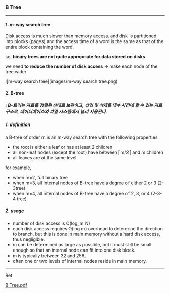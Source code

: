 ### B Tree
---


#### 1. m-way search tree

Disk access is much slower than memory access. and disk is partitioned into blocks (pages) and the access time of a word is the same as that of the entire block containing the word.

so, **binary trees are not quite appropriate for data stored on disks**

we need **to reduce the number of disk access**
→ make each node of the tree wider 

![m-way search tree](images/m-way search tree.png)


#### 2. B-tree

##### :  B-트리는  자료를  정렬된  상태로  보관하고, 삽입  및  삭제를 대수  시간에  할  수  있는 자료구조로, 데이터베이스와 파일  시스템에서  널리  사용된다. 

##### 1. definition
a B-tree of order m is an m-way search tree with the following properties 
- the root is either a leaf or has at least 2 children  
- all non-leaf nodes (except the root) have between ⎡m/2⎤ and m children 
- all leaves are at the same level

for example,  

- when m=2, full binary tree
- when m=3, all internal nodes of B-tree have a degree of either 2 or 3 (2-3tree)  
- when m=4, all internal nodes of B-tree have a degree of 2, 3, or 4 (2-3-4
tree)  




##### 2. usage
- number of disk access is O(log_m N)  
- each disk access requires O(log m) overhead to determine the direction to branch, but this is done in main memory without a hard disk access, thus negligible.
- m can be determined as large as possible, but it must still be small enough so that an internal node can fit into one disk block.
- m is typically between 32 and 256.  
- often one or two levels of internal nodes reside in main memory.


----
Ref

[B Tree.pdf](https://github.com/janghoikoo/blog/blob/master/data-structure/btree/btree.pdf)





